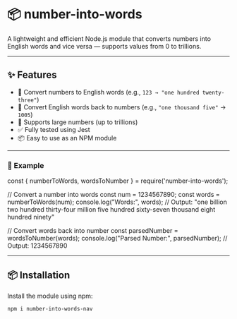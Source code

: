 # 📦 number-into-words

A lightweight and efficient Node.js module that converts numbers into English words and vice versa — supports values from 0 to trillions.

---

## ✨ Features

- 🔁 Convert numbers to English words (e.g., `123 → "one hundred twenty-three"`)
- 🔢 Convert English words back to numbers (e.g., `"one thousand five"` → `1005`)
- 🚀 Supports large numbers (up to trillions)
- ✅ Fully tested using Jest
- 📦 Easy to use as an NPM module

---




### 🧾 Example


 const { numberToWords, wordsToNumber } = require('number-into-words');

// Convert a number into words
const num = 1234567890;
const words = numberToWords(num);
console.log("Words:", words);
// Output: "one billion two hundred thirty-four million five hundred sixty-seven thousand eight hundred ninety"

// Convert words back into number
const parsedNumber = wordsToNumber(words);
console.log("Parsed Number:", parsedNumber);
// Output: 1234567890 





---

## 📦 Installation

Install the module using npm:

```bash
npm i number-into-words-nav



